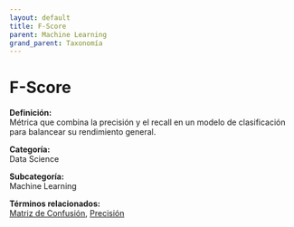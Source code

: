 ```yaml
---
layout: default
title: F-Score
parent: Machine Learning
grand_parent: Taxonomía
---
```


# F-Score

**Definición:**  
Métrica que combina la precisión y el recall en un modelo de clasificación para balancear su rendimiento general.

**Categoría:**  
Data Science

**Subcategoría:**  
Machine Learning

**Términos relacionados:**  
[Matriz de Confusión](https://maleniski.github.io/diccionario-angl-tec-mx/docs/taxonomia/data-science/machine-learning/matriz-de-confusin.html), [Precisión](https://maleniski.github.io/diccionario-angl-tec-mx/docs/taxonomia/data-science/machine-learning/precisin.html)
